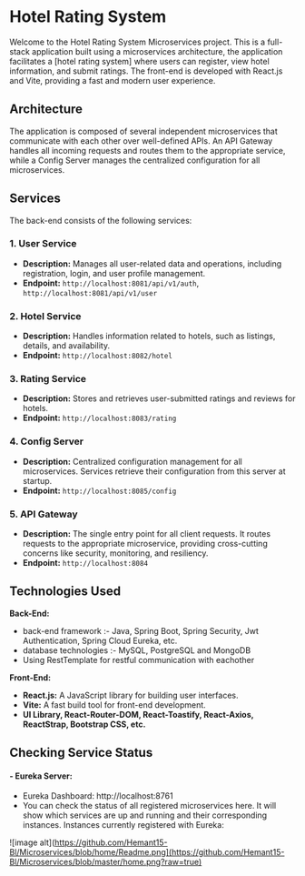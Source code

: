 # Hotel Rating System
Welcome to the Hotel Rating System Microservices project. This is a full-stack application built using a microservices architecture, the application facilitates a [hotel rating system] where users can register, view hotel information, and submit ratings. The front-end is developed with React.js and Vite, providing a fast and modern user experience.

## Architecture
The application is composed of several independent microservices that communicate with each other over well-defined APIs. An API Gateway handles all incoming requests and routes them to the appropriate service, while a Config Server manages the centralized configuration for all microservices.

## Services
The back-end consists of the following services:

### 1. User Service
-   **Description:** Manages all user-related data and operations, including registration, login, and user profile management.
-   **Endpoint:** `http://localhost:8081/api/v1/auth`, `http://localhost:8081/api/v1/user`

### 2. Hotel Service
-   **Description:** Handles information related to hotels, such as listings, details, and availability.
-   **Endpoint:** `http://localhost:8082/hotel`

### 3. Rating Service
-   **Description:** Stores and retrieves user-submitted ratings and reviews for hotels.
-   **Endpoint:** `http://localhost:8083/rating`

### 4. Config Server
-   **Description:** Centralized configuration management for all microservices. Services retrieve their configuration from this server at startup.
-   **Endpoint:** `http://localhost:8085/config`

### 5. API Gateway
-   **Description:** The single entry point for all client requests. It routes requests to the appropriate microservice, providing cross-cutting concerns like security, monitoring, and resiliency.
-   **Endpoint:** `http://localhost:8084`

## Technologies Used
**Back-End:**
-   back-end framework :- Java, Spring Boot, Spring Security, Jwt Authentication, Spring Cloud Eureka, etc.
-   database technologies :- MySQL, PostgreSQL and MongoDB
-   Using RestTemplate for restful communication with eachother

**Front-End:**
-   **React.js:** A JavaScript library for building user interfaces.
-   **Vite:** A fast build tool for front-end development.
-   **UI Library, React-Router-DOM, React-Toastify, React-Axios, ReactStrap, Bootstrap CSS, etc.**


## Checking Service Status
#### - Eureka Server:
 - Eureka Dashboard: http://localhost:8761
  - You can check the status of all registered microservices here. It will show which services are up and running and their corresponding instances.
Instances currently registered with Eureka:

![image alt](https://github.com/Hemant15-Bl/Microservices/blob/home/Readme.png](https://github.com/Hemant15-Bl/Microservices/blob/master/home.png?raw=true)

